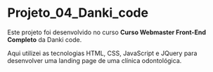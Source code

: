 # Projeto_04_Danki_code

Este projeto foi desenvolvido no curso **Curso Webmaster Front-End Completo** da Danki code.

Aqui utilizei as tecnologias HTML, CSS, JavaScript e JQuery para desenvolver uma landing page de uma clínica odontológica. 
